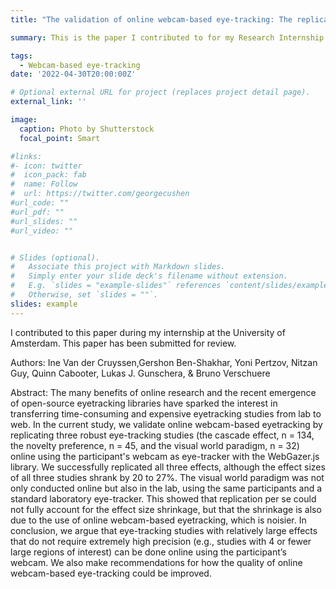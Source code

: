 ```yaml
---
title: "The validation of online webcam-based eye-tracking: The replication of the cascade effect, the novelty preference, and the visual world paradigm"

summary: This is the paper I contributed to for my Research Internship during my Masters. This paper has been submitted for review.

tags:
  - Webcam-based eye-tracking
date: '2022-04-30T20:00:00Z'

# Optional external URL for project (replaces project detail page).
external_link: ''

image:
  caption: Photo by Shutterstock
  focal_point: Smart

#links:
#- icon: twitter
#  icon_pack: fab
#  name: Follow
#  url: https://twitter.com/georgecushen
#url_code: ""
#url_pdf: ""
#url_slides: ""
#url_video: ""


# Slides (optional).
#   Associate this project with Markdown slides.
#   Simply enter your slide deck's filename without extension.
#   E.g. `slides = "example-slides"` references `content/slides/example-slides.md`.
#   Otherwise, set `slides = ""`.
slides: example
---
```


I contributed to this paper during my internship at the University of Amsterdam. This paper has been submitted for review.

Authors: 
Ine Van der Cruyssen,Gershon Ben-Shakhar, Yoni Pertzov, Nitzan Guy, Quinn Cabooter, Lukas J. Gunschera, & Bruno Verschuere

Abstract: 
The many benefits of online research and the recent emergence of open-source eyetracking libraries have sparked the interest in transferring time-consuming and expensive eyetracking studies from lab to web. In the current study, we validate online webcam-based eyetracking by replicating three robust eye-tracking studies (the cascade effect, n = 134, the novelty
preference, n = 45, and the visual world paradigm, n = 32) online using the participant's webcam
as eye-tracker with the WebGazer.js library. We successfully replicated all three effects,
although the effect sizes of all three studies shrank by 20 to 27%. The visual world paradigm
was not only conducted online but also in the lab, using the same participants and a standard
laboratory eye-tracker. This showed that replication per se could not fully account for the effect
size shrinkage, but that the shrinkage is also due to the use of online webcam-based eyetracking, which is noisier. In conclusion, we argue that eye-tracking studies with relatively large
effects that do not require extremely high precision (e.g., studies with 4 or fewer large regions
of interest) can be done online using the participant’s webcam. We also make recommendations
for how the quality of online webcam-based eye-tracking could be improved. 